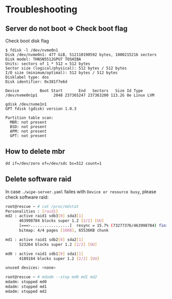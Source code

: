 # Troubleshooting


## Server do not boot => Check boot flag

Check boot disk flag
```
$ fdisk -l /dev/nvme0n1
Disk /dev/nvme0n1: 477 GiB, 512110190592 bytes, 1000215216 sectors
Disk model: THNSN5512GPU7 TOSHIBA
Units: sectors of 1 * 512 = 512 bytes
Sector size (logical/physical): 512 bytes / 512 bytes
I/O size (minimum/optimal): 512 bytes / 512 bytes
Disklabel type: dos
Disk identifier: 0x381f7e6d

Device         Boot Start       End   Sectors   Size Id Type
/dev/nvme0n1p1       2048 237365247 237363200 113.2G 8e Linux LVM
```

```
gdisk /dev/nvme1n1
GPT fdisk (gdisk) version 1.0.3

Partition table scan:
  MBR: not present
  BSD: not present
  APM: not present
  GPT: not present
```

## How to delete mbr

```
dd if=/dev/zero of=/dev/sdc bs=512 count=1
```

## Delete software raid

In case `./wipe-server.yaml` failes with `Device or resource busy`, please check software raid:

```bash
root@rescue ~ # cat /proc/mdstat
Personalities : [raid1]
md2 : active raid1 sdb3[0] sda3[1]
      463998784 blocks super 1.2 [2/2] [UU]
      [===>.................]  resync = 15.7% (73277376/463998784) finish=32.1min speed=202359K/sec
      bitmap: 4/4 pages [16KB], 65536KB chunk

md1 : active raid1 sdb2[0] sda2[1]
      523264 blocks super 1.2 [2/2] [UU]

md0 : active raid1 sdb1[0] sda1[1]
      4189184 blocks super 1.2 [2/2] [UU]

unused devices: <none>

root@rescue ~ # mdadm --stop md0 md1 md2
mdadm: stopped md0
mdadm: stopped md1
mdadm: stopped md2
```
